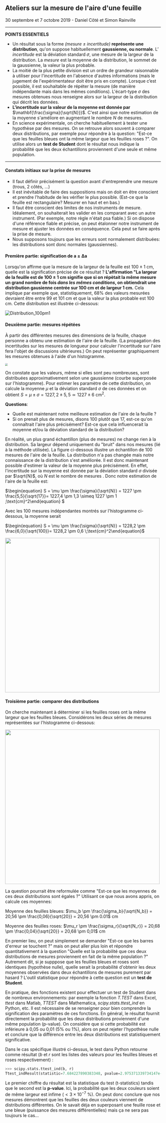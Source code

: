 ## Ateliers sur la mesure de l'aire d'une feuille 

30 septembre et 7 octobre 2019 - Daniel Côté et Simon Rainville



------

**POINTS ESSENTIELS** 

- Un résultat sous la forme *(mesure ± incertitude)* **représente une distribution**, qu'on suppose habituellement **gaussienne, ou normale**. L’ *incertitude* est la déviation standard 𝜎, une mesure de la largeur de la distribution. La *mesure* est la moyenne de la distribution, le sommet de la gaussienne, la valeur la plus probable.
- La moitié de la plus petite division est un ordre de grandeur raisonnable à utiliser pour l'incertitude en l'absence d'autres informations (mais le jugement de l'expérimentateur doit être pris en compte). Lorsque c’est possible, il est souhaitable de répéter la mesure (de manière indépendante mais dans les mêmes conditions). L'écart-type $\sigma$ des mesures obtenues nous renseigne alors sur la largeur de la distribution qui décrit les données. 
- **L’incertitude sur la valeur de la moyenne est donnée par** $\mathbf{\frac{\sigma}{\sqrt{N}}}$. C'est ainsi que notre estimation de la moyenne s'améliore en augmentant le nombre $N$ de mesures. 
- En science expérimentale, on cherche habituellement à tester une hypothèse par des mesures. On se retrouve alors souvent à comparer deux distributions, par exemple pour répondre à la question: "Est-ce que les feuilles bleues ont la même largeur que les feuilles roses ?". On utilise alors un **test de Student** dont le résultat nous indique la probabilité que les deux échantillons proviennent d'une seule et même population. 

------



#### Constats initiaux sur la prise de mesures

- Il faut définir précisément la question avant d'entreprendre une mesure (trous, 2 côtés, ...) 
- Il est inévitable de faire des suppositions mais on doit en être conscient et prendre l'habitude de les vérifier le plus possible. (Est-ce que la feuille est rectangulaire? Mesurer en haut et en bas.)
- Il faut être conscient des limites de nos instruments de mesure. Idéalement, on souhaiterait les valider en les comparant avec un autre instrument. (Par exemple, notre règle n'était psa fiable.) Si on dispose d'une référence fiable et précise, on peut étalonner notre instrument de mesure et ajuster les données en conséquence. Cela peut se faire après la prise de mesure.
- Nous supposons toujours que les erreurs sont normalement distribuées: les distributions sont donc normales (gaussiennes).



#### Première partie: signification de $\mathbf{a\pm\Delta a}$

Lorsqu'on affirme que la mesure de la largeur de la feuille est $100\pm1~$cm, quelle est la signification précise de ce résultat ?  **L'affirmation "La largeur de la feuille est de $100\pm1~$cm signifie que si on répètait la même mesure un grand nombre de fois *dans les mêmes conditions*, on obtiendrait une distribution gausienne centrée sur 100 cm et de largeur 1 cm.**  Cela implique par exemple que, statistiquement, 68% des valeurs mesurées devraient être entre 99 et 101 cm et que la valeur la plus probable est 100 cm.  Cette distribution est illustrée ci-dessous:

![Distribution_100pm1](Resume-atelier-imperfecto.assets/Distribution_100pm1.png)



#### Deuxième partie: mesures répétées

À partir des différentes mesures des dimensions de la feuille, chaque personne a obtenu une estimation de l'aire de la feuille. (La propagation des incertitudes sur les mesures de longueur pour calculer l'incertitude sur l'aire fera l'objet de discussions ultérieures.) On peut représenter graphiquement les mesures obtenues à l'aide d'un histogramme. 

<img src="Resume-atelier-imperfecto.assets/Donnees-aire-17.png" style="zoom: 50%;" >



On constate que les valeurs, même si elles sont peu nombreuses, sont distribuées approximativement selon une gaussienne (courbe superposée sur l'histogramme). Pour estimer les paramètre de cette distribution, on calcule la moyenne $\mu$ et la déviation standard $\sigma$ de ces données et on obtient $S = \mu \pm \sigma = 1227,2\pm5,5\simeq 1227\pm6~\text{cm}^2$.

**Questions**:

- Quelle est maintenant notre meilleure estimation de l'aire de la feuille ? 
- Si on prenait plus de mesures, disons 100 plutôt que 17, est-ce qu'on connaîtrait l'aire plus précisément? Est-ce que cela influencerait la moyenne et/ou la déviation standard de la distribution?

En réalité, un plus grand échantillon (plus de mesures) ne change rien à la distribution. Sa largeur dépend uniquement du "bruit" dans nos mesures (lié à la méthode utilisée). La figure ci-dessous illustre un échantillon de 100 mesures de l'aire de la feuille. La distribution n'a pas changée mais notre connaissance de la distribution s'est améliorée. Il est donc maintenant possible d'estimer la valeur de la moyenne plus précisément. En effet, l'incertitude sur la moyenne est donnée par la déviation standard $\sigma$ divisée par $\sqrt{N}$, où $N$ est le nombre de mesures . Donc notre estimation de l'aire de la feuille est:

$\begin{equation} S = \mu \pm \frac{\sigma}{\sqrt{N}} = 1227 \pm \frac{5,5}{\sqrt{17}}= 1227,4 \pm 1,3 \simeq 1227 \pm 1 \;\text{cm}^2\end{equation} $

Avec les 100 mesures indépendantes montrés sur l'histogramme ci-dessous, la moyenne serait

$\begin{equation} S = \mu \pm \frac{\sigma}{\sqrt{N}} = 1228,2 \pm \frac{6,0}{\sqrt{100}}= 1228,2 \pm 0,6 \;\text{cm}^2\end{equation}$

<img src="Resume-atelier-imperfecto.assets/Donnees-aire-100.png" width="500">



#### Troisième partie: comparer des distributions

On cherche maintenant à déterminer si les feuilles roses ont la même largeur que les feuilles bleues. Considérons les deux séries de mesures représentées sur l'histogramme ci-dessous:

<img src="Resume-atelier-imperfecto.assets/Feuilles-roses-bleues.png" width="500">

La question pourrait être reformulée comme "Est-ce que les moyennes de ces deux distributions sont égales ?" Utilisant ce que nous avons appris, on calcule ces moyennes: 

Moyenne des feuilles bleues: $\mu_b \pm \frac{\sigma_b}{\sqrt{N_b}} = 20,56 \pm \frac{0,06}{\sqrt{20}} = 20,56 \pm 0.01$ cm

Moyenne des feuilles roses:  $\mu_r \pm \frac{\sigma_r}{\sqrt{N_r}} = 20,68 \pm \frac{0,04}{\sqrt{20}} = 20,68 \pm 0,01$ cm

En premier lieu, on peut simplement se demander "Est-ce que les barres d'erreur se touchent ?" mais on peut aller plus loin et répondre quantitativement à la question "Quelle est la probabilité que ces deux distributions de mesures proviennent en fait de la même population ?" Autrement dit, si je supppose que les feuilles bleues et roses sont identiques (hypothèse nulle), quelle serait la probabilité d'obtenir les deux moyennes observées dans deux échantillons de mesures purement par hasard ? L'outil statistique pour répondre à cette question est un **test de Student**. 

En pratique, des fonctions existent pour effectuer un test de Student dans de nombreux environnements: par exemple la fonction *T.TEST* dans Excel,  *ttest* dans Matlab, *TTEST* dans Mathematica, *scipy.stats.ttest_ind* en Python, etc. Il est nécessaire de se renseigner pour bien comprendre la signification des paramètres de ces fonctions. En général, le résultat fournit directement la probabilité que les deux distributions proviennent d'une même population (p-value). On considère que si cette probabilité est inférieure à 0,05 ou 0,01 (5% ou 1%), alors on peut rejeter l'hypothèse nulle et conclure que la différence entre les deux distributions est statistiquement significative. 

Dans le cas spécifique illustré ci-dessus, le test dans Python retourne comme résultat ($b$ et $r$ sont les listes des valeurs pour les feuilles bleues et roses respectivement) : 

```python
>>> scipy.stats.ttest_ind(b, r)
Ttest_indResult(statistic=7.684227890383348, pvalue=2.975371339734147e-09)
```

Le premier chiffre du résultat est la statistique du test (t-statistics) tandis que le second est la **p-value**. Ici, la probabilité que les deux couleurs soient de même largeur est infime ($<3\times10^{-7}$ %). On peut donc conclure que nos mesures démontrent que les feuilles des deux couleurs viennent de distributions différentes.  On le savait déja en superposant une feuille rose et une bleue (puissance des mesures différentielles) mais ça ne sera pas toujours le cas... 